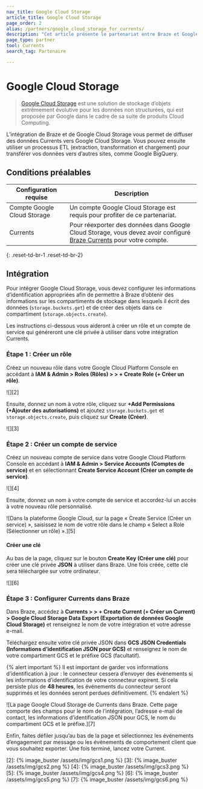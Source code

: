 ```yaml
---
nav_title: Google Cloud Storage
article_title: Google Cloud Storage
page_order: 2
alias: /partners/google_cloud_storage_for_currents/
description: "Cet article présente le partenariat entre Braze et Google Cloud Storage, une solution de stockage d’objets extrêmement évolutive pour les données non structurées."
page_type: partner
tool: Currents
search_tag: Partenaire

---
```


# Google Cloud Storage

> [Google Cloud Storage](https://cloud.google.com/storage/) est une solution de stockage d’objets extrêmement évolutive pour les données non structurées, qui est proposée par Google dans le cadre de sa suite de produits Cloud Computing.

L’intégration de Braze et de Google Cloud Storage vous permet de diffuser des données Currents vers Google Cloud Storage. Vous pouvez ensuite utiliser un processus ETL (extraction, transformation et chargement) pour transférer vos données vers d’autres sites, comme Google BigQuery.

## Conditions préalables

| Configuration requise | Description |
| ----------- | ----------- |
| Compte Google Cloud Storage | Un compte Google Cloud Storage est requis pour profiter de ce partenariat. |
| Currents | Pour réexporter des données dans Google Cloud Storage, vous devez avoir configuré [Braze Currents]({{site.baseurl}}/user_guide/data_and_analytics/braze_currents/#access-currents) pour votre compte. |
{: .reset-td-br-1 .reset-td-br-2}

## Intégration

Pour intégrer Google Cloud Storage, vous devez configurer les informations d’identification appropriées afin de permettre à Braze d’obtenir des informations sur les compartiments de stockage dans lesquels il écrit des données (`storage.buckets.get`) et de créer des objets dans ce compartiment (`storage.objects.create`). 

Les instructions ci-dessous vous aideront à créer un rôle et un compte de service qui généreront une clé privée à utiliser dans votre intégration Currents.

### Étape 1 : Créer un rôle

Créez un nouveau rôle dans votre Google Cloud Platform Console en accédant à **IAM & Admin > Roles (Rôles) > > + Create Role (+ Créer un rôle)**.

![][2]

Ensuite, donnez un nom à votre rôle, cliquez sur **+Add Permissions (+Ajouter des autorisations)** et ajoutez `storage.buckets.get` et `storage.objects.create`, puis cliquez sur **Create (Créer)**.

![][3]

### Étape 2 : Créer un compte de service

Créez un nouveau compte de service dans votre Google Cloud Platform Console en accédant à **IAM & Admin > Service Accounts (Comptes de service)** et en sélectionnant **Create Service Account (Créer un compte de service)**.

![][4]

Ensuite, donnez un nom à votre compte de service et accordez-lui un accès à votre nouveau rôle personnalisé.

![Dans la plateforme Google Cloud, sur la page « Create Service (Créer un service) », saisissez le nom de votre rôle dans le champ « Select a Role (Sélectionner un rôle) ».][5]

#### Créer une clé

Au bas de la page, cliquez sur le bouton **Create Key (Créer une clé)** pour créer une clé privée **JSON** à utiliser dans Braze. Une fois créée, cette clé sera téléchargée sur votre ordinateur.

![][6]

### Étape 3 : Configurer Currents dans Braze

Dans Braze, accédez à **Currents > > + Create Current (+ Créer un Current) > Google Cloud Storage Data Export (Exportation de données Google Cloud Storage)** et renseignez le nom de votre intégration et votre adresse e-mail.

Téléchargez ensuite votre clé privée JSON dans **GCS JSON Credentials (Informations d’identification JSON pour GCS)** et renseignez le nom de votre compartiment GCS et le préfixe GCS (facultatif). 

{% alert important %}
Il est important de garder vos informations d’identification à jour : le connecteur cessera d’envoyer des événements si les informations d’identification de votre connecteur expirent. Si cela persiste plus de **48 heures**, les événements du connecteur seront supprimés et les données seront perdues définitivement.
{% endalert %}

![La page Google Cloud Storage de Currents dans Braze. Cette page comporte des champs pour le nom de l’intégration, l’adresse e-mail de contact, les informations d’identification JSON pour GCS, le nom du compartiment GCS et le préfixe.][7]

Enfin, faites défiler jusqu’au bas de la page et sélectionnez les événements d’engagement par message ou les événements de comportement client que vous souhaitez exporter. Une fois terminé, lancez votre Current.

[2]: {% image_buster /assets/img/gcs1.png %}
[3]: {% image_buster /assets/img/gcs2.png %}
[4]: {% image_buster /assets/img/gcs3.png %}
[5]: {% image_buster /assets/img/gcs4.png %}
[6]: {% image_buster /assets/img/gcs5.png %}
[7]: {% image_buster /assets/img/gcs6.png %}
